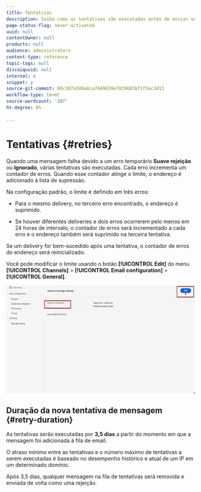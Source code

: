 ```yaml
---
title: Tentativas
description: Saiba como as tentativas são executadas antes de enviar um endereço para a lista de supressão
page-status-flag: never-activated
uuid: null
contentOwner: null
products: null
audience: administrators
content-type: reference
topic-tags: null
discoiquuid: null
internal: n
snippet: y
source-git-commit: 80c307a349a8ca7449639e7819683bf1f3ec3d13
workflow-type: tm+mt
source-wordcount: '207'
ht-degree: 0%

---
```



# Tentativas {#retries}

Quando uma mensagem falha devido a um erro temporário **Suave rejeição** ou **Ignorado**, várias tentativas são executadas. Cada erro incrementa um contador de erros. Quando esse contador atinge o limite, o endereço é adicionado à lista de supressão.

Na configuração padrão<!--so can you edit this setting or not?? contradictory information was given-->, o limite é definido em três erros:

* Para o mesmo delivery, no terceiro erro encontrado, o endereço é suprimido.

* Se houver diferentes deliveries e dois erros ocorrerem pelo menos em 24 horas de intervalo, o contador de erros será incrementado a cada erro e o endereço também será suprimido na terceira tentativa.

Se um delivery for bem-sucedido após uma tentativa, o contador de erros do endereço será reinicializado.

Você pode modificar o limite usando o botão **[!UICONTROL Edit]** do menu **[!UICONTROL Channels]** > **[!UICONTROL Email configuration]** > **[!UICONTROL General]**.<!--currently you can edit this in staging // now I see in UI: Suppression rule > Bounce days??? > 4-->

![](../assets/retries-edition.png)

## Duração da nova tentativa de mensagem {#retry-duration}

As tentativas serão executadas por **3,5 dias** a partir do momento em que a mensagem foi adicionada à fila de email.

O atraso mínimo entre as tentativas e o número máximo de tentativas a serem executadas é <!--managed by the Enhanced MTA,--> baseado no desempenho histórico e atual de um IP em um determinado domínio.

Após 3,5 dias, qualquer mensagem na fila de tentativas será removida e enviada de volta como uma rejeição.<!--???-->